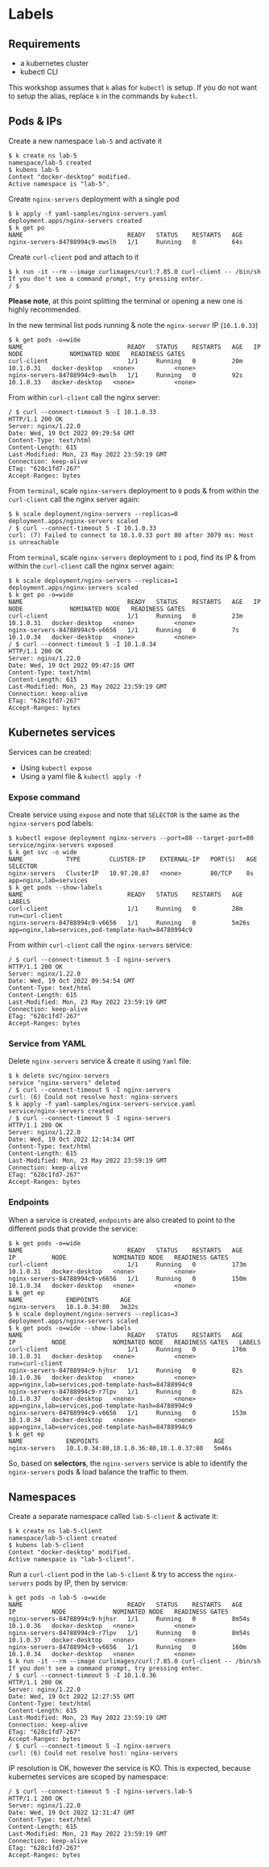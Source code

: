 # Labels

## Requirements

* a kubernetes cluster
* kubectl CLI

This workshop assumes that `k` alias for `kubectl` is setup. If you do not want to setup the alias, replace `k` in the commands by `kubectl`.

## Pods & IPs

Create a new namespace `lab-5` and activate it

```console
$ k create ns lab-5
namespace/lab-5 created
$ kubens lab-5
Context "docker-desktop" modified.
Active namespace is "lab-5".
```

Create `nginx-servers` deployment with a single pod

```console
$ k apply -f yaml-samples/nginx-servers.yaml
deployment.apps/nginx-servers created
$ k get po
NAME                             READY   STATUS    RESTARTS   AGE
nginx-servers-84788994c9-mwslh   1/1     Running   0          64s
```

Create `curl-client` pod and attach to it

```console
$ k run -it --rm --image curlimages/curl:7.85.0 curl-client -- /bin/sh
If you don't see a command prompt, try pressing enter.
/ $
```

**Please note**, at this point splitting the terminal or opening a new one is highly recommended.

In the new terminal list pods running & note the `nginx-server` IP (`10.1.0.33`)

```console
$ k get pods -o=wide
NAME                             READY   STATUS    RESTARTS   AGE   IP          NODE             NOMINATED NODE   READINESS GATES
curl-client                      1/1     Running   0          20m   10.1.0.31   docker-desktop   <none>           <none>
nginx-servers-84788994c9-mwslh   1/1     Running   0          92s   10.1.0.33   docker-desktop   <none>           <none>
```

From within `curl-client` call the nginx server:

```console
/ $ curl --connect-timeout 5 -I 10.1.0.33
HTTP/1.1 200 OK
Server: nginx/1.22.0
Date: Wed, 19 Oct 2022 09:29:54 GMT
Content-Type: text/html
Content-Length: 615
Last-Modified: Mon, 23 May 2022 23:59:19 GMT
Connection: keep-alive
ETag: "628c1fd7-267"
Accept-Ranges: bytes
```

From `terminal`, scale `nginx-servers` deployment to `0` pods & from within the `curl-client` call the nginx server again:

```console
$ k scale deployment/nginx-servers --replicas=0
deployment.apps/nginx-servers scaled
/ $ curl --connect-timeout 5 -I 10.1.0.33
curl: (7) Failed to connect to 10.1.0.33 port 80 after 3079 ms: Host is unreachable
```

From `terminal`, scale `nginx-servers` deployment to `1` pod, find its IP & from within the `curl-client` call the nginx server again:

```console
$ k scale deployment/nginx-servers --replicas=1
deployment.apps/nginx-servers scaled
$ k get po -o=wide
NAME                             READY   STATUS    RESTARTS   AGE   IP          NODE             NOMINATED NODE   READINESS GATES
curl-client                      1/1     Running   0          23m   10.1.0.31   docker-desktop   <none>           <none>
nginx-servers-84788994c9-v6656   1/1     Running   0          7s    10.1.0.34   docker-desktop   <none>           <none>
/ $ curl --connect-timeout 5 -I 10.1.0.34
HTTP/1.1 200 OK
Server: nginx/1.22.0
Date: Wed, 19 Oct 2022 09:47:16 GMT
Content-Type: text/html
Content-Length: 615
Last-Modified: Mon, 23 May 2022 23:59:19 GMT
Connection: keep-alive
ETag: "628c1fd7-267"
Accept-Ranges: bytes
```

## Kubernetes services

Services can be created:

* Using `kubectl expose`
* Using a yaml file & `kubectl apply -f`

### Expose command

Create service using `expose` and note that `SELECTOR` is the same as the `nginx-servers` pod labels:

```console
$ kubectl expose deployment nginx-servers --port=80 --target-port=80
service/nginx-servers exposed
$ k get svc -o wide
NAME            TYPE        CLUSTER-IP    EXTERNAL-IP   PORT(S)   AGE   SELECTOR
nginx-servers   ClusterIP   10.97.20.87   <none>        80/TCP    8s    app=nginx,lab=services
$ k get pods --show-labels
NAME                             READY   STATUS    RESTARTS   AGE     LABELS
curl-client                      1/1     Running   0          28m     run=curl-client
nginx-servers-84788994c9-v6656   1/1     Running   0          5m26s   app=nginx,lab=services,pod-template-hash=84788994c9
```

From within `curl-client` call the `nginx-servers` service:

```console
/ $ curl --connect-timeout 5 -I nginx-servers
HTTP/1.1 200 OK
Server: nginx/1.22.0
Date: Wed, 19 Oct 2022 09:54:54 GMT
Content-Type: text/html
Content-Length: 615
Last-Modified: Mon, 23 May 2022 23:59:19 GMT
Connection: keep-alive
ETag: "628c1fd7-267"
Accept-Ranges: bytes
```

### Service from YAML

Delete `nginx-servers` service & create it using `Yaml` file:

```console
$ k delete svc/nginx-servers
service "nginx-servers" deleted
/ $ curl --connect-timeout 5 -I nginx-servers
curl: (6) Could not resolve host: nginx-servers
$ k apply -f yaml-samples/nginx-servers-service.yaml
service/nginx-servers created
/ $ curl --connect-timeout 5 -I nginx-servers
HTTP/1.1 200 OK
Server: nginx/1.22.0
Date: Wed, 19 Oct 2022 12:14:34 GMT
Content-Type: text/html
Content-Length: 615
Last-Modified: Mon, 23 May 2022 23:59:19 GMT
Connection: keep-alive
ETag: "628c1fd7-267"
Accept-Ranges: bytes
```

### Endpoints

When a service is created, `endpoints` are also created to point to the different pods that provide the service:

```console
$ k get pods -o=wide
NAME                             READY   STATUS    RESTARTS   AGE    IP          NODE             NOMINATED NODE   READINESS GATES
curl-client                      1/1     Running   0          173m   10.1.0.31   docker-desktop   <none>           <none>
nginx-servers-84788994c9-v6656   1/1     Running   0          150m   10.1.0.34   docker-desktop   <none>           <none>
$ k get ep
NAME            ENDPOINTS      AGE
nginx-servers   10.1.0.34:80   3m32s
$ k scale deployment/nginx-servers --replicas=3
deployment.apps/nginx-servers scaled
$ k get pods -o=wide --show-labels
NAME                             READY   STATUS    RESTARTS   AGE    IP          NODE             NOMINATED NODE   READINESS GATES   LABELS
curl-client                      1/1     Running   0          176m   10.1.0.31   docker-desktop   <none>           <none>            run=curl-client
nginx-servers-84788994c9-hjhsr   1/1     Running   0          82s    10.1.0.36   docker-desktop   <none>           <none>            app=nginx,lab=services,pod-template-hash=84788994c9
nginx-servers-84788994c9-r7lpv   1/1     Running   0          82s    10.1.0.37   docker-desktop   <none>           <none>            app=nginx,lab=services,pod-template-hash=84788994c9
nginx-servers-84788994c9-v6656   1/1     Running   0          153m   10.1.0.34   docker-desktop   <none>           <none>            app=nginx,lab=services,pod-template-hash=84788994c9
$ k get ep
NAME            ENDPOINTS                                AGE
nginx-servers   10.1.0.34:80,10.1.0.36:80,10.1.0.37:80   5m46s
```

So, based on **selectors**, the `nginx-servers` service is able to identify the `nginx-servers` pods & load balance the traffic to them.

## Namespaces

Create a separate namespace called `lab-5-client` & activate it:

```console
$ k create ns lab-5-client
namespace/lab-5-client created
$ kubens lab-5-client
Context "docker-desktop" modified.
Active namespace is "lab-5-client".
```

Run a `curl-client` pod in the `lab-5-client` & try to access the `nginx-servers` pods by IP, then by service:

```console
k get pods -n lab-5 -o=wide
NAME                             READY   STATUS    RESTARTS   AGE     IP          NODE             NOMINATED NODE   READINESS GATES
nginx-servers-84788994c9-hjhsr   1/1     Running   0          8m54s   10.1.0.36   docker-desktop   <none>           <none>
nginx-servers-84788994c9-r7lpv   1/1     Running   0          8m54s   10.1.0.37   docker-desktop   <none>           <none>
nginx-servers-84788994c9-v6656   1/1     Running   0          160m    10.1.0.34   docker-desktop   <none>           <none>
$ k run -it --rm --image curlimages/curl:7.85.0 curl-client -- /bin/sh
If you don't see a command prompt, try pressing enter.
/ $ curl --connect-timeout 5 -I 10.1.0.36
HTTP/1.1 200 OK
Server: nginx/1.22.0
Date: Wed, 19 Oct 2022 12:27:55 GMT
Content-Type: text/html
Content-Length: 615
Last-Modified: Mon, 23 May 2022 23:59:19 GMT
Connection: keep-alive
ETag: "628c1fd7-267"
Accept-Ranges: bytes
/ $ curl --connect-timeout 5 -I nginx-servers
curl: (6) Could not resolve host: nginx-servers
```

IP resolution is OK, however the service is KO. This is expected, because kubernetes services are scoped by namespace:

```console
/ $ curl --connect-timeout 5 -I nginx-servers.lab-5
HTTP/1.1 200 OK
Server: nginx/1.22.0
Date: Wed, 19 Oct 2022 12:31:47 GMT
Content-Type: text/html
Content-Length: 615
Last-Modified: Mon, 23 May 2022 23:59:19 GMT
Connection: keep-alive
ETag: "628c1fd7-267"
Accept-Ranges: bytes
```